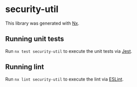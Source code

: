 # security-util

This library was generated with [Nx](https://nx.dev).

## Running unit tests

Run `nx test security-util` to execute the unit tests via [Jest](https://jestjs.io).

## Running lint

Run `nx lint security-util` to execute the lint via [ESLint](https://eslint.org/).
